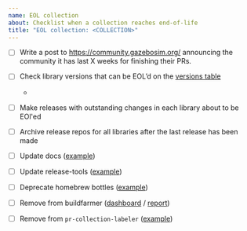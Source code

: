 ```yaml
---
name: EOL collection
about: Checklist when a collection reaches end-of-life
title: "EOL collection: <COLLECTION>"
---
```


<!--

Use this template to keep track of everything that needs to be done when
EOL'ing a new collection.

When opening PRs, add a link back to this issue for easier tracking.

-->

- [ ] Write a post to https://community.gazebosim.org/ announcing the community it has last X weeks for finishing their PRs.
- [ ] Check library versions that can be EOL’d on the [versions table](https://github.com/ignitionrobotics/docs/blob/master/tools/versions.md)
    * <!-- LIST LIBRARIES HERE -->
- [ ] Make releases with outstanding changes in each library about to be EOl'ed
- [ ] Archive release repos for all libraries after the last release has been made
- [ ] Update docs ([example](https://github.com/ignitionrobotics/docs/pull/124))
- [ ] Update release-tools ([example](https://github.com/ignition-tooling/release-tools/pull/369))
- [ ] Deprecate homebrew bottles ([example](https://github.com/osrf/homebrew-simulation/pull/1242))
- [ ] Remove from buildfarmer ([dashboard](https://github.com/osrf/buildfarmer/pull/140) / [report](https://github.com/osrf/buildfarmer/pull/146))
- [ ] Remove from `pr-collection-labeler` ([example](https://github.com/ignition-tooling/pr-collection-labeler/pull/13))

